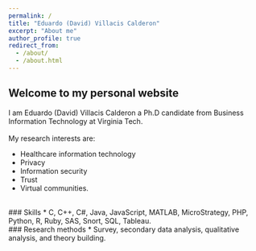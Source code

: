 ```yaml
---
permalink: /
title: "Eduardo (David) Villacis Calderon"
excerpt: "About me"
author_profile: true
redirect_from: 
  - /about/
  - /about.html
---
```


Welcome to my personal website
-------

I am Eduardo (David) Villacis Calderon a Ph.D candidate from Business Information Technology at Virginia Tech. 
<br/><br/>
My research interests are:
* Healthcare information technology
* Privacy
* Information security
* Trust
* Virtual communities.
<br/>
### Skills
* C, C++, C#, Java, JavaScript, MATLAB, MicroStrategy, PHP, Python, R, Ruby, SAS, Snort, SQL, Tableau.
<br/>
### Research methods
* Survey, secondary data analysis, qualitative analysis, and theory building.